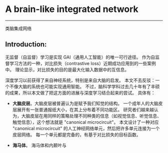 # A brain-like integrated network

-----
类脑集成网络

## Introduction:
无监督（自监督）学习是实现 GAI（通用人工智能）的唯一可行途径。
作为自监督学习方法的一种，对比损失（contrastive loss）近期成功应用到的一些案例中。
理论显示，对比损失的目的是最大化输入数据中的互信息。

深度学习以前获得了来自神经系统，特别是来自大脑的启发。
本文不去反驳：一个不像大脑的系统也可能实现通用智能。
不过，脑科学学科过去几十年有了丰硕的成果，所以本文做了把这方面的进展与深度学习结合起来的尝试。
具体有：

* **大脑皮层**。大脑皮层被普遍认为是赋予我们知觉的结构。
一个成年人的大脑皮层展开有一张普通报纸大小，在其上分布着不同功能区。
研究者们越来越认为，大脑皮层在用同样的策略处理不同种类的信息（如视觉信息、听觉信息、触觉信息），这个想法就是 "canonical microcircuit"。
本文设计了一种对应 "canonical microcircuit" 的人工神经网络单元，然后把许多单元连接为一个皮层网络。
每一个单元都是完备的，有基于对比损失的目标函数。

* **海马体**。 海马体和内颞叶与

